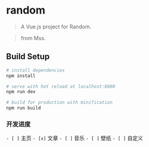 # random

> A Vue.js project for Random. 

> from Mss.

## Build Setup

``` bash
# install dependencies
npm install

# serve with hot reload at localhost:8080
npm run dev

# build for production with minification
npm run build
```
  

### 开发进度
`- [ ]` 主页
`- [x]` 文章
`- [ ]` 音乐
`- [ ]` 壁纸
`- [ ]` 自定义